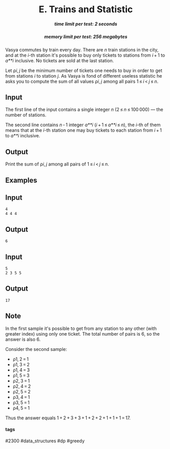 <h1 style='text-align: center;'> E. Trains and Statistic</h1>

<h5 style='text-align: center;'>time limit per test: 2 seconds</h5>
<h5 style='text-align: center;'>memory limit per test: 256 megabytes</h5>

Vasya commutes by train every day. There are *n* train stations in the city, and at the *i*-th station it's possible to buy only tickets to stations from *i* + 1 to *a**i* inclusive. No tickets are sold at the last station.

Let ρ*i*, *j* be the minimum number of tickets one needs to buy in order to get from stations *i* to station *j*. As Vasya is fond of different useless statistic he asks you to compute the sum of all values ρ*i*, *j* among all pairs 1 ≤ *i* < *j* ≤ *n*.

## Input

The first line of the input contains a single integer *n* (2 ≤ *n* ≤ 100 000) — the number of stations.

The second line contains *n* - 1 integer *a**i* (*i* + 1 ≤ *a**i* ≤ *n*), the *i*-th of them means that at the *i*-th station one may buy tickets to each station from *i* + 1 to *a**i* inclusive.

## Output

Print the sum of ρ*i*, *j* among all pairs of 1 ≤ *i* < *j* ≤ *n*.

## Examples

## Input


```
4  
4 4 4  

```
## Output


```
6  

```
## Input


```
5  
2 3 5 5  

```
## Output


```
17  

```
## Note

In the first sample it's possible to get from any station to any other (with greater index) using only one ticket. The total number of pairs is 6, so the answer is also 6.

Consider the second sample: 

* ρ1, 2 = 1
* ρ1, 3 = 2
* ρ1, 4 = 3
* ρ1, 5 = 3
* ρ2, 3 = 1
* ρ2, 4 = 2
* ρ2, 5 = 2
* ρ3, 4 = 1
* ρ3, 5 = 1
* ρ4, 5 = 1

Thus the answer equals 1 + 2 + 3 + 3 + 1 + 2 + 2 + 1 + 1 + 1 = 17.



#### tags 

#2300 #data_structures #dp #greedy 